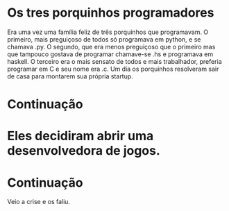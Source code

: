 # Os tres porquinhos programadores

Era uma vez uma família feliz de três porquinhos que programavam. O primeiro, mais preguiçoso de todos só programava em python, e se chamava .py. O segundo, que era menos preguiçoso que o primeiro mas que tampouco gostava de programar chamave-se .hs e programava em haskell. O terceiro era o mais sensato de todos e mais trabalhador, preferia programar em C e seu nome era .c. Um dia os porquinhos resolveram sair de casa para montarem sua própria startup. 

# Continuação

Eles decidiram abrir uma desenvolvedora de jogos.
=======

# Continuação

Veio a crise e os faliu.
